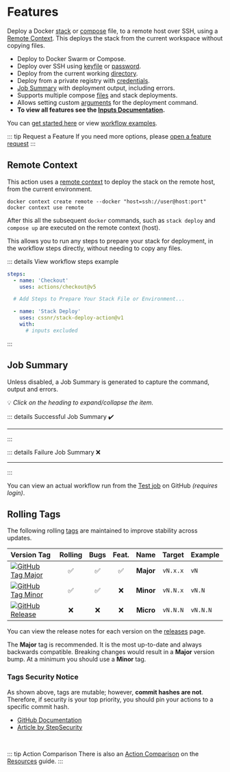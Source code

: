 # Features

Deploy a Docker [stack](https://docs.docker.com/reference/cli/docker/stack/deploy/) or [compose](https://docs.docker.com/reference/cli/docker/compose/up/) file, to a remote host over SSH,
using a [Remote Context](#remote-context). This deploys the stack from the current workspace without copying files.

- Deploy to Docker Swarm or Compose.
- Deploy over SSH using [keyfile](../docs/inputs.md#ssh_key) or [password](../docs/inputs.md#pass).
- Deploy from the current working [directory](#remote-context).
- Deploy from a private registry with [credentials](../docs/inputs.md#registry_user).
- [Job Summary](#job-summary) with deployment output, including errors.
- Supports multiple compose [files](../docs/inputs.md#file) and stack deployments.
- Allows setting custom [arguments](../docs/inputs.md#args) for the deployment command.
- **To view all features see the [Inputs Documentation](../docs/inputs.md).**

You can [get started here](get-started.md) or view [workflow examples](examples.md).

::: tip Request a Feature
If you need more options, please [open a feature request](https://github.com/cssnr/stack-deploy-action/discussions/categories/feature-requests)
:::

## Remote Context

This action uses a [remote context](https://docs.docker.com/engine/manage-resources/contexts/)
to deploy the stack on the remote host, from the current environment.

```shell
docker context create remote --docker "host=ssh://user@host:port"
docker context use remote
```

After this all the subsequent `docker` commands, such as `stack deploy` and `compose up` are executed on the remote context (host).

This allows you to run any steps to prepare your stack for deployment, in the workflow steps directly, without needing to copy any files.

::: details View workflow steps example

```yaml
steps:
  - name: 'Checkout'
    uses: actions/checkout@v5

  # Add Steps to Prepare Your Stack File or Environment...

  - name: 'Stack Deploy'
    uses: cssnr/stack-deploy-action@v1
    with:
      # inputs excluded
```

:::

## Job Summary

Unless disabled, a Job Summary is generated to capture the command, output and errors.

💡 _Click on the heading to expand/collapse the item._

::: details Successful Job Summary ✔️

---

<!--@include: ./include/summary-success.md-->

:::

::: details Failure Job Summary ❌

---

<!--@include: ./include/summary-failed.md-->

:::

You can view an actual workflow run from the [Test job](https://github.com/cssnr/stack-deploy-action/actions/workflows/test.yaml) on GitHub _(requires login)_.

## Rolling Tags

The following rolling [tags](https://github.com/cssnr/stack-deploy-action/tags) are maintained to improve stability across updates.

| Version&nbsp;Tag                                                                                                                                                                                                | Rolling | Bugs | Feat. |   Name    |  Target  | Example  |
| :-------------------------------------------------------------------------------------------------------------------------------------------------------------------------------------------------------------- | :-----: | :--: | :---: | :-------: | :------: | :------- |
| [![GitHub Tag Major](https://img.shields.io/github/v/tag/cssnr/stack-deploy-action?sort=semver&filter=!v*.*&style=for-the-badge&label=%20&color=44cc10)](https://github.com/cssnr/stack-deploy-action/releases) |   ✅    |  ✅  |  ✅   | **Major** | `vN.x.x` | `vN`     |
| [![GitHub Tag Minor](https://img.shields.io/github/v/tag/cssnr/stack-deploy-action?sort=semver&filter=!v*.*.*&style=for-the-badge&label=%20&color=blue)](https://github.com/cssnr/stack-deploy-action/releases) |   ✅    |  ✅  |  ❌   | **Minor** | `vN.N.x` | `vN.N`   |
| [![GitHub Release](https://img.shields.io/github/v/release/cssnr/stack-deploy-action?style=for-the-badge&label=%20&color=red)](https://github.com/cssnr/stack-deploy-action/releases)                           |   ❌    |  ❌  |  ❌   | **Micro** | `vN.N.N` | `vN.N.N` |

You can view the release notes for each version on the [releases](https://github.com/cssnr/stack-deploy-action/releases) page.

The **Major** tag is recommended. It is the most up-to-date and always backwards compatible.
Breaking changes would result in a **Major** version bump. At a minimum you should use a **Minor** tag.

### Tags Security Notice

As shown above, tags are mutable; however, **commit hashes are not**. Therefore,
if security is your top priority, you should pin your actions to a specific commit hash.

- [GitHub Documentation](https://docs.github.com/en/actions/reference/security/secure-use#using-third-party-actions)
- [Article by StepSecurity](https://www.stepsecurity.io/blog/pinning-github-actions-for-enhanced-security-a-complete-guide)

&nbsp;

::: tip Action Comparison
There is also an [Action Comparison](resources.md#action-comparison) on the [Resources](resources.md) guide.
:::
